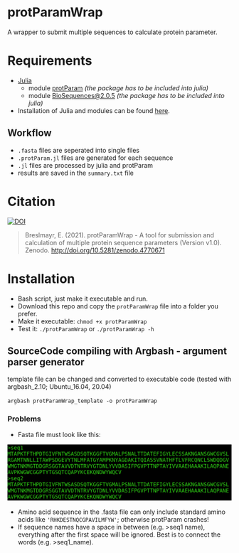 # protParamWrap
A wrapper to submit multiple sequences to calculate protein parameter.
# Requirements
- [Julia](https://julialang.org/)
  - module [protParam](https://github.com/zmactep/ProtParam.jl) *(the package has to be included into julia)*
  - module BioSequences@2.0.5 *(the package has to be included into julia)*
- Installation of Julia and modules can be found [here](https://medium.com/@erikbreslmayr/protparam-standalone-bfa38932e946).
## Workflow
- `.fasta` files are seperated into single files
- `.protParam.jl` files are generated for each sequence 
- `.jl` files are processed by julia and protParam
- results are saved in the `summary.txt` file

# Citation
[![DOI](https://zenodo.org/badge/291096447.svg)](https://zenodo.org/badge/latestdoi/291096447)

> Breslmayr, E. (2021). protParamWrap - A tool for submission and calculation of multiple protein sequence parameters (Version v1.0).  Zenodo. http://doi.org/10.5281/zenodo.4770671

# Installation
- Bash script, just make it executable and run.
- Download this repo and copy the `protParamWrap` file into a folder you prefer.
- Make it executable: `chmod +x protParamWrap`
- Test it: `./protParamWrap` or `./protParamWrap -h`
   
## SourceCode compiling with Argbash - argument parser generator
template file can be changed and converted to executable code (tested with argbash_2.10; Ubuntu_16.04, 20.04)

`argbash protParamWrap_template -o protParamWrap`
### Problems
- Fasta file must look like this:

<img src="fasta.png" alt="sample .fasta file"
	title="sample .fasta file" width="600" />
- Amino acid sequence in the .fasta file can only include standard amino acids like `'RHKDESTNQCGPAVILMFYW'`; otherwise protParam crashes!
- If sequence names have a space in between (e.g. >seq1 name), everything after the first space will be ignored. Best is to connect the words (e.g. >seq1_name).
